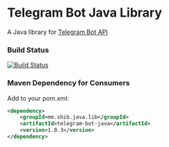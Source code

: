 # Telegram Bot Java Library
A Java library for [Telegram Bot API](https://core.telegram.org/bots/api)

### Build Status ###
[![Build Status](https://travis-ci.org/shiblymeeran/telegram-bot-java.svg)](https://travis-ci.org/shiblymeeran/telegram-bot-java)

### Maven Dependency for Consumers ###
Add to your pom.xml:

```xml
<dependency>
	<groupId>me.shib.java.lib</groupId>
	<artifactId>telegram-bot-java</artifactId>
	<version>1.0.3</version>
</dependency>
```